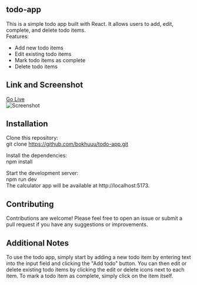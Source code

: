 ## todo-app 
This is a simple todo app built with React. It allows users to add, edit, complete, and delete todo items.  
Features:  
- Add new todo items
- Edit existing todo items
- Mark todo items as complete
- Delete todo items

## Link and Screenshot  
[Go Live](https://todo-app-deployed.netlify.app/)  
![Screenshot](assets/todo.png)

## Installation
Clone this repository:  
git clone https://github.com/bokhuuu/todo-app.git

Install the dependencies:  
npm install

Start the development server:  
npm run dev  
The calculator app will be available at http://localhost:5173. 

## Contributing  
Contributions are welcome! Please feel free to open an issue or submit a pull request if you have any suggestions or improvements.

## Additional Notes  
To use the todo app, simply start by adding a new todo item by entering text into the input field and clicking the "Add todo" button. You can then edit or delete existing todo items by clicking the edit or delete icons next to each item. To mark a todo item as complete, simply click on the item itself.


